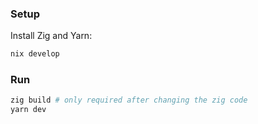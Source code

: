 ### Setup

Install Zig and Yarn:

```bash
nix develop
```

### Run

```bash
zig build # only required after changing the zig code
yarn dev
```
